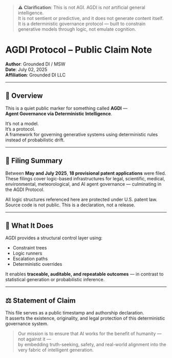 > ⚠️ **Clarification**: This is not AGI. AGDI is *not* artificial general intelligence.  
> It is not sentient or predictive, and it does not generate content itself.  
> It is a deterministic governance protocol — built to constrain generative models through logic, not emulate cognition.

# AGDI Protocol – Public Claim Note

**Author**: Grounded DI / MSW  
**Date**: July 02, 2025  
**Affiliation**: Grounded DI LLC

---

## 🌿 Overview

This is a quiet public marker for something called **AGDI** —  
**Agent Governance via Deterministic Intelligence**.

It’s not a model.  
It’s a protocol.  
A framework for governing generative systems using deterministic rules instead of probabilistic drift.

---

## 🔐 Filing Summary

Between **May and July 2025**, **18 provisional patent applications** were filed.  
These filings cover logic-based infrastructures for legal, scientific, medical, environmental, meteorological, and AI agent governance — culminating in the AGDI Protocol.

All logic structures referenced here are protected under U.S. patent law.  
Source code is not public. This is a declaration, not a release.

---

## 🧠 What It Does

AGDI provides a structural control layer using:

- Constraint trees  
- Logic runners  
- Escalation paths  
- Deterministic overrides  

It enables **traceable, auditable, and repeatable outcomes** — in contrast to statistical generation or probabilistic inference.

---

## ⚖️ Statement of Claim

This file serves as a public timestamp and authorship declaration.  
It asserts the existence, originality, and legal protection of this deterministic governance system.

> Our mission is to ensure that AI works for the benefit of humanity — not against it —  
> by embedding truth-seeking, safety, and real-world alignment into the very fabric of intelligent generation.

